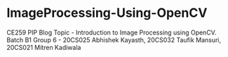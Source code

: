 # ImageProcessing-Using-OpenCV
CE259 PIP Blog Topic - Introduction to Image Processing using OpenCV. Batch B1 Group 6 - 20CS025 Abhishek Kayasth, 20CS032 Taufik Mansuri, 20CS021 Mitren Kadiwala
